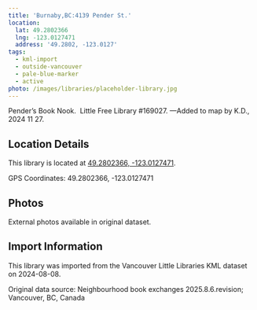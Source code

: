```yaml
---
title: 'Burnaby,BC:4139 Pender St.'
location:
  lat: 49.2802366
  lng: -123.0127471
  address: '49.2802, -123.0127'
tags:
  - kml-import
  - outside-vancouver
  - pale-blue-marker
  - active
photo: /images/libraries/placeholder-library.jpg
---
```

Pender’s Book Nook.  
Little Free Library #169027.
—Added to map by K.D., 2024 11 27. 

## Location Details

This library is located at [49.2802366, -123.0127471](https://www.google.com/maps?q=49.2802366,-123.0127471).

GPS Coordinates: 49.2802366, -123.0127471

## Photos

External photos available in original dataset.

## Import Information

This library was imported from the Vancouver Little Libraries KML dataset on 2024-08-08.

Original data source: Neighbourhood book exchanges 2025.8.6.revision; Vancouver, BC, Canada

